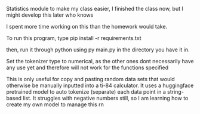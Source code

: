 Statistics module to make my class easier, I finished the class now, but I might develop this later who knows

I spent more time working on this than the homework would take.

To run this program, type
    pip install -r requirements.txt

  then, run it through python using py main.py in the directory you have it in.

Set the tokenizer type to numerical, as the other ones dont necessarily have any use yet and therefore will not work for the functions specified

This is only useful for copy and pasting random data sets that would otherwise be manually inputted into a ti-84 calculator. It uses a huggingface pretrained model to auto tokenize (separate) each data point in a string-based list. It struggles with negative numbers still, so I am learning how to create my own model to manage this rn



